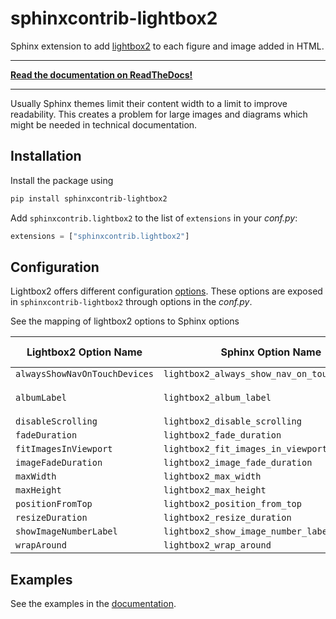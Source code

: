 # sphinxcontrib-lightbox2

Sphinx extension to add [lightbox2](https://lokeshdhakar.com/projects/lightbox2/) to each figure and image added in HTML.

---

**[Read the documentation on ReadTheDocs!](https://sphinxcontrib-lightbox2.readthedocs.io/)**

---

Usually Sphinx themes limit their content width to a limit to improve readability. This creates a problem for large
images and diagrams which might be needed in technical documentation.

## Installation

Install the package using

```sh
pip install sphinxcontrib-lightbox2
```

Add `sphinxcontrib.lightbox2` to the list of `extensions` in your *conf.py*:

``` python
extensions = ["sphinxcontrib.lightbox2"]
```

## Configuration

Lightbox2 offers different configuration [options](https://lokeshdhakar.com/projects/lightbox2/#options).
These options are exposed in `sphinxcontrib-lightbox2` through options in the *conf.py*.

See the mapping of lightbox2 options to Sphinx options

| Lightbox2 Option Name | Sphinx Option Name | Default Value |
| ----------------------|--------------------|---------------|
| `alwaysShowNavOnTouchDevices` | `lightbox2_always_show_nav_on_touch_devices` | `False` |
| `albumLabel` | `lightbox2_album_label` | `"Image %1 of %2"` |
| `disableScrolling` | `lightbox2_disable_scrolling`| `False` |
| `fadeDuration` | `lightbox2_fade_duration`| `600` |
| `fitImagesInViewport` | `lightbox2_fit_images_in_viewport`| `True` |
| `imageFadeDuration` | `lightbox2_image_fade_duration`| `600` |
| `maxWidth` | `lightbox2_max_width`| `None` |
| `maxHeight` | `lightbox2_max_height`| `None` |
| `positionFromTop` | `lightbox2_position_from_top`| `50` |
| `resizeDuration` | `lightbox2_resize_duration`| `700` |
| `showImageNumberLabel` | `lightbox2_show_image_number_label`| `True` |
| `wrapAround` | `lightbox2_wrap_around`| `True` |

<!-- README is only included in documentation until here -->

## Examples

See the examples in the [documentation](https://sphinxcontrib-lightbox2.readthedocs.io/#examples).
